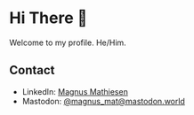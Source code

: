 # Hi There 👋

Welcome to my profile. He/Him.

## Contact

- LinkedIn: [Magnus Mathiesen](https://www.linkedin.com/in/magnus-mathiesen-it)
- Mastodon: [@magnus_mat@mastodon.world](https://mastodon.world/@magnus_mat)
